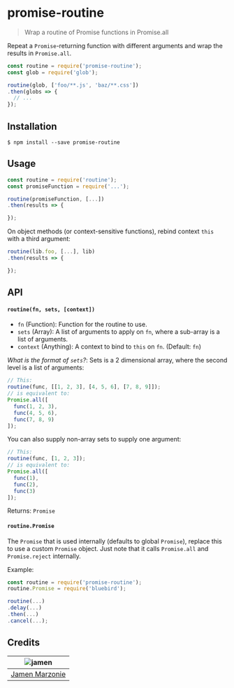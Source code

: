 # promise-routine
> Wrap a routine of Promise functions in Promise.all

Repeat a `Promise`-returning function with different arguments and wrap the results in `Promise.all`.
```javascript
const routine = require('promise-routine');
const glob = require('glob');

routine(glob, ['foo/**.js', 'baz/**.css'])
.then(globs => {
  // ...
});
```

## Installation
```shell
$ npm install --save promise-routine
```

## Usage
```javascript
const routine = require('routine');
const promiseFunction = require('...');

routine(promiseFunction, [...])
.then(results => {

});
```
On object methods (or context-sensitive functions), rebind context `this` with a third argument:
```javascript
routine(lib.foo, [...], lib)
.then(results => {

});
```

## API
#### `routine(fn, sets, [context])`
 - `fn` (Function): Function for the routine to use.
 - `sets` (Array): A list of arguments to apply on `fn`, where a sub-array is a list of arguments.
 - `context` (Anything): A context to bind to `this` on `fn`. (Default: `fn`)

_What is the format of `sets`?_: Sets is a 2 dimensional array, where the second level is a list of arguments:
```javascript
// This:
routine(func, [[1, 2, 3], [4, 5, 6], [7, 8, 9]]);
// is equivalent to:
Promise.all([
  func(1, 2, 3),
  func(4, 5, 6),
  func(7, 8, 9)
]);
```
You can also supply non-array sets to supply one argument:
```javascript
// This:
routine(func, [1, 2, 3]);
// is equivalent to:
Promise.all([
  func(1),
  func(2),
  func(3)
]);
```

Returns: `Promise`

#### `routine.Promise`
The `Promise` that is used internally (defaults to global `Promise`), replace this to use a custom `Promise` object.  Just note that it calls `Promise.all` and `Promise.reject` internally.

Example:
```javascript
const routine = require('promise-routine');
routine.Promise = require('bluebird');

routine(...)
.delay(...)
.then(...)
.cancel(...);
```

## Credits
| ![jamen][avatar] |
|:---:|
| [Jamen Marzonie][github] |

  [avatar]: https://avatars.githubusercontent.com/u/6251703?v=3
  [github]: https://github.com/jamen
